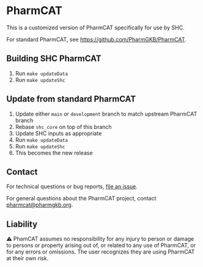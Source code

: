 # PharmCAT

This is a customized version of PharmCAT specifically for use by SHC.

For standard PharmCAT, see https://github.com/PharmGKB/PharmCAT. 


## Building SHC PharmCAT

1. Run `make updateData`
2. Run `make updateShc`


## Update from standard PharmCAT

1. Update either `main` or `development` branch to match upstream PharmCAT branch
2. Rebase `shc_core` on top of this branch
3. Update SHC inputs as appropriate
4. Run `make updateData`
5. Run `make updateShc`
6. This becomes the new release


## Contact

For technical questions or bug reports, [file an issue](https://github.com/PharmGKB/PharmCAT/issues).

For general questions about the PharmCAT project, contact [pharmcat@pharmgkb.org](mailto:pharmcat@pharmgkb.org).


## Liability

:warning: PhamCAT assumes no responsibility for any injury to person or damage to persons or property arising out of, or related to any use of PharmCAT, or for any errors or omissions. The user recognizes they are using PharmCAT at their own risk.
